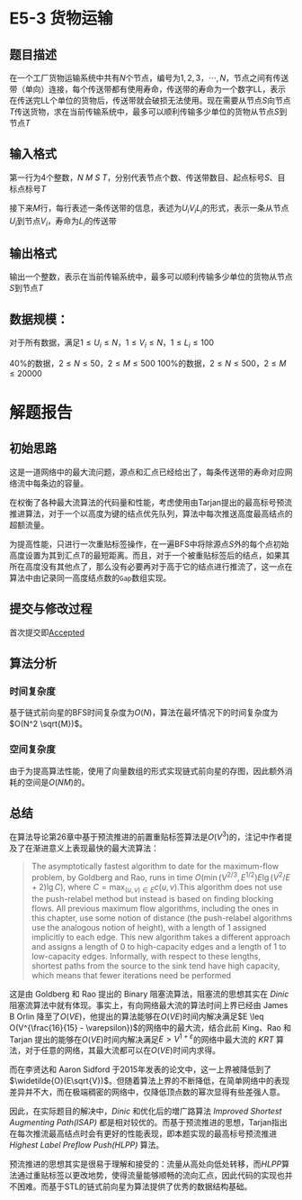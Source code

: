 # E5-3 货物运输
## 题目描述
在一个工厂货物运输系统中共有$N$个节点，编号为$1,2,3，\cdots ,N$，节点之间有传送带（单向）连接，每个传送带都有使用寿命，传送带的寿命为一个数字LL，表示在传送完LL个单位的货物后，传送带就会破损无法使用。现在需要从节点$S$向节点$T$传送货物，求在当前传输系统中，最多可以顺利传输多少单位的货物从节点$S$到节点$T$

## 输入格式
第一行为4个整数，$N\ M\ S\ T$，分别代表节点个数、传送带数目、起点标号$S$、目标点标号$T$

接下来$M$行，每行表述一条传送带的信息，表述为$U_i$$V_i$$L_i$的形式，表示一条从节点$U_i$到节点$V_i$，寿命为$L_i$的传送带

## 输出格式
输出一个整数，表示在当前传输系统中，最多可以顺利传输多少单位的货物从节点$S$到节点$T$

## 数据规模：
对于所有数据，满足$1 \leq U_i \leq N$，$1 \leq V_i \leq N$，$1 \leq L_i \leq 100$

$40\%$的数据，$2 \leq N \leq 50$，$2 \leq M \leq 500$
$100\%$的数据，$2 \leq N \leq 500$，$2 \leq M \leq 20000$

# 解题报告
## 初始思路
这是一道网络中的最大流问题，源点和汇点已经给出了，每条传送带的寿命对应网络流中每条边的容量。

在权衡了各种最大流算法的代码量和性能，考虑使用由Tarjan提出的最高标号预流推进算法，对于一个以高度为键的结点优先队列，算法中每次推送高度最高结点的超额流量。

为提高性能，只进行一次重贴标签操作，在一遍BFS中将除源点$S$外的每个点初始高度设置为其到汇点$T$的最短距离。而且，对于一个被重贴标签后的结点，如果其所在高度没有其他点了，那么没有必要再对于高于它的结点进行推流了，这一点在算法中由记录同一高度结点数的`Gap`数组实现。



## 提交与修改过程
首次提交即[Accepted](https://202.38.86.171/status/fb49e7d3574ff6caed336434b492442a)

## 算法分析
### 时间复杂度
基于链式前向星的BFS时间复杂度为$O(N)$，算法在最坏情况下的时间复杂度为$O(N^2 \sqrt{M})$。
### 空间复杂度
由于为提高算法性能，使用了向量数组的形式实现链式前向星的存图，因此额外消耗的空间是$O(NM)$的。

## 总结
在算法导论第26章中基于预流推进的前置重贴标签算法是$O(V^3)$的，注记中作者提及了在渐进意义上表现最快的最大流算法：

> The asymptotically fastest algorithm to date for the maximum-flow problem, by Goldberg and Rao, runs in time $O(\min{(V^{2/3},E^{1/2})}E\lg{(V^2/E+2)}\lg{C})$, where $C = \max_{(u,v)\in E}{c(u,v)}$.This algorithm does not use the push-relabel method but instead is based on finding blocking flows. All previous maximum flow algorithms, including the ones in this chapter, use some notion of distance (the push-relabel algorithms use the analogous notion of height), with a length of 1 assigned implicitly to each edge. This new algorithm takes a different approach and assigns a length of 0 to high-capacity edges and a length of 1 to low-capacity edges. Informally, with respect to these lengths, shortest paths from the source to the sink tend have high capacity, which means that fewer iterations need be performed

这是由 Goldberg 和 Rao 提出的 Binary 阻塞流算法，阻塞流的思想其实在 *Dinic* 阻塞流算法中就有体现。事实上，有向网络最大流的算法时间上界已经由 James B Orlin 降至了$O(VE)$，他提出的算法能够在$O(VE)$时间内解决满足$E \leq O(V^{\frac{16}{15} - \varepsilon})$的网络中的最大流，结合此前 King、Rao 和 Tarjan 提出的能够在$O(VE)$时间内解决满足$E > V^{1 + \varepsilon}$的网络中最大流的 *KRT* 算法，对于任意的网络，其最大流都可以在$O(VE)$时间内求得。

而在李贤达和 Aaron Sidford 于2015年发表的论文中，这一上界被降低到了$\widetilde{O}(E\sqrt{V})$。但随着算法上界的不断降低，在简单网络中的表现差异并不大，而在极端稠密的网络中，仅降低顶点数的幂次显得有些差强人意。

因此，在实际题目的解决中，*Dinic* 和优化后的増广路算法 *Improved Shortest Augmenting Path(ISAP)* 都是相对较优的。而基于预流推进的思想，Tarjan指出在每次推流最高结点时会有更好的性能表现，即本题实现的最高标号预流推进 *Highest Label Preflow Push(HLPP)* 算法。

预流推进的思想其实是很易于理解和接受的：流量从高处向低处转移，而*HLPP*算法通过重贴标签以更改地势，使得流量能够顺畅的流向汇点，因此代码的实现也并不困难。而基于STL的链式前向星为算法提供了优秀的数据结构基础。